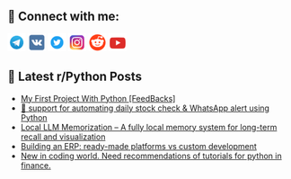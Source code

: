 ## 🔎 Connect with me:
[<img src="https://github.com/bullbesh/bullbesh/blob/main/images/Telegram.png" width="32" height="32" />](https://t.me/bullbesh)
[<img src="https://github.com/bullbesh/bullbesh/blob/main/images/VK.png" width="32" height="32" />](https://vk.com/bullbesh)
[<img src="https://github.com/bullbesh/bullbesh/blob/main/images/Twitter.png" width="32" height="32" />](https://twitter.com/bullbesh1)
[<img src="https://github.com/bullbesh/bullbesh/blob/main/images/Instagram.png" width="32" height="32" />](https://www.instagram.com/bullbesh)
[<img src="https://github.com/bullbesh/bullbesh/blob/main/images/Reddit.png" width="32" height="32" />](https://www.reddit.com/user/bullbesh)
[<img src="https://github.com/bullbesh/bullbesh/blob/main/images/YouTube.png" width="32" height="32" />](https://www.youtube.com/channel/UCtfjRs6uzgq5mfm8S06WTcg)

## 📕 Latest r/Python Posts
<!-- BLOG-POST-LIST:START -->
- [My First Project With Python [FeedBacks]](https://www.reddit.com/r/Python/comments/1lbi5uc/my_first_project_with_python_feedbacks/)
- [🔄 support for automating daily stock check &amp; WhatsApp alert using Python](https://www.reddit.com/r/Python/comments/1lbcezz/support_for_automating_daily_stock_check_whatsapp/)
- [Local LLM Memorization – A fully local memory system for long-term recall and visualization](https://www.reddit.com/r/Python/comments/1lb9fcr/local_llm_memorization_a_fully_local_memory/)
- [Building an ERP: ready-made platforms vs custom development](https://www.reddit.com/r/Python/comments/1lb5jk5/building_an_erp_readymade_platforms_vs_custom/)
- [New in coding world. Need recommendations of tutorials for python in finance.](https://www.reddit.com/r/Python/comments/1lb5dtg/new_in_coding_world_need_recommendations_of/)
<!-- BLOG-POST-LIST:END -->
